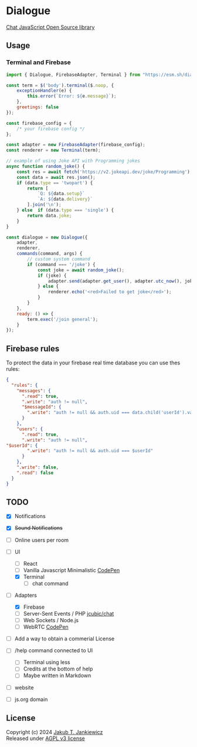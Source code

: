 # Dialogue

[Chat JavaScript Open Source library](https://jcubic.github.io/dialogue/)

## Usage

### Terminal and Firebase

```javascript
import { Dialogue, FirebaseAdapter, Terminal } from "https://esm.sh/dialogue";

const term = $('body').terminal($.noop, {
    exceptionHandler(e) {
        this.error(`Error: ${e.message}`);
    },
    greetings: false
});

const firebase_config = {
    /* your firebase config */
};

const adapter = new FirebaseAdapter(firebase_config);
const renderer = new Terminal(term);

// example of using Joke API with Programming jokes
async function random_joke() {
    const res = await fetch('https://v2.jokeapi.dev/joke/Programming');
    const data = await res.json();
    if (data.type == 'twopart') {
        return [
            `Q: ${data.setup}`
            `A: ${data.delivery}`
        ].join('\n');
    } else  if (data.type === 'single') {
        return data.joke;
    }
}

const dialogue = new Dialogue({
    adapter,
    renderer,
    commands(command, args) {
        // custom system command
        if (command === '/joke') {
            const joke = await random_joke();
            if (joke) {
                adapter.send(adapter.get_user(), adapter.utc_now(), joke);
            } else {
                renderer.echo('<red>Failed to get joke</red>');
            }
        }
    },
    ready: () => {
        term.exec('/join general');
    }
});
```

## Firebase rules

To protect the data in your firebase real time database you can use thes rules:

```json
{
  "rules": {
    "messages": {
      ".read": true,
      ".write": "auth != null",
      "$messageId": {
        ".write": "auth != null && auth.uid === data.child('userId').val()"
      }
    },
    "users": {
      ".read": true,
      ".write": "auth != null",
"$userId": {
        ".write": "auth != null && auth.uid === $userId"
      }
    },
    ".write": false,
    ".read": false
  }
}
```

## TODO
- [x] Notifications
- [x] <del>Sound Notifications</del>
- [ ] Online users per room
- [ ] UI
  - [ ] React
  - [ ] Vanilla Javascript Minimalistic [CodePen](https://codepen.io/jcubic/pen/xxzjQRd)
  - [x] Terminal
    - [ ] chat command
- [ ] Adapters
  - [x] Firebase
  - [ ] Server-Sent Events / PHP [jcubic/chat](https://github.com/jcubic/chat)
  - [ ] Web Sockets / Node.js
  - [ ] WebRTC [CodePen](https://codepen.io/jcubic/pen/xxzjQRd)
- [ ] Add a way to obtain a commerial License
- [ ] /help command connected to UI
  - [ ] Terminal using less
  - [ ] Credits at the bottom of help
  - [ ] Maybe written in Markdown
- [ ] website
- [ ] js.org domain


## License
Copyright (c) 2024 [Jakub T. Jankiewicz](https://jakub.jankiewicz.org/)<br/>
Released under [AGPL v3 license](https://github.com/jcubic/dialogue/blob/master/LICENSE)
